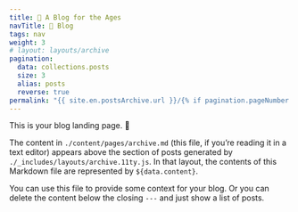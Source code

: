 ```yaml
---
title: 📔 A Blog for the Ages
navTitle: 📔 Blog
tags: nav
weight: 3
# layout: layouts/archive
pagination:
  data: collections.posts
  size: 3
  alias: posts
  reverse: true
permalink: "{{ site.en.postsArchive.url }}/{% if pagination.pageNumber > 0 %}page-{{ pagination.pageNumber + 1 }}/{% endif %}index.html"
---
```


This is your blog landing page. 🛬

The content in `./content/pages/archive.md` (this file, if you’re reading it in a text editor) appears above the section of posts generated by `./_includes/layouts/archive.11ty.js`. In that layout, the contents of this Markdown file are represented by `${data.content}`.

You can use this file to provide some context for your blog. Or you can delete the content below the closing `---` and just show a list of posts.
